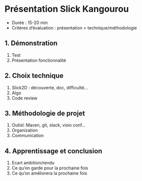 # Présentation Slick Kangourou
- Durée : 15-20 min
- Critères d’évaluation : présentation > technique/méthodologie

## 1.	Démonstration
1. Test
2. Présentation fonctionnalité

## 2.	Choix technique
1. Slick2D : découverte, doc, difficulté…
2. Algo
3. Code review

## 3.	Méthodologie de projet
1. Outisl: Maven, git, slack, visio conf…
2. Organization
3. Communication

## 4.	Apprentissage et conclusion
1. Ecart ambition/rendu
2. Ce qu’on garde pour la prochaine fois
3. Ce qu’on améliorera la prochaine fois

